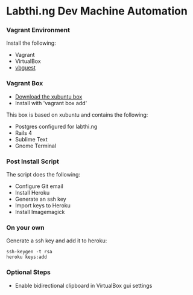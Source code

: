 # Labthi.ng Dev Machine Automation

### Vagrant Environment
Install the following:
* Vagrant
* VirtualBox
* [vbguest](https://github.com/dotless-de/vagrant-vbguest)

### Vagrant Box
* [Download the xubuntu box](https://mega.co.nz/#!1R530ZbA!AiSPanz_qeOO7jgOZwTGdR8affpuqKUEhlhxiyrxuAU)
* Install with 'vagrant box add'

This box is based on xubuntu and contains the following:
* Postgres configured for labthi.ng
* Rails 4
* Sublime Text
* Gnome Terminal

### Post Install Script
The script does the following:
* Configure Git email
* Install Heroku
* Generate an ssh key
* Import keys to Heroku
* Install Imagemagick

### On your own
Generate a ssh key and add it to heroku:

    ssh-keygen -t rsa
    heroku keys:add

### Optional Steps
* Enable bidirectional clipboard in VirtualBox gui settings
